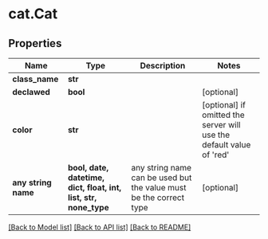 # cat.Cat

## Properties
Name | Type | Description | Notes
------------ | ------------- | ------------- | -------------
**class_name** | **str** |  | 
**declawed** | **bool** |  | [optional] 
**color** | **str** |  | [optional]  if omitted the server will use the default value of 'red'
**any string name** | **bool, date, datetime, dict, float, int, list, str, none_type** | any string name can be used but the value must be the correct type | [optional]

[[Back to Model list]](../README.md#documentation-for-models) [[Back to API list]](../README.md#documentation-for-api-endpoints) [[Back to README]](../README.md)


